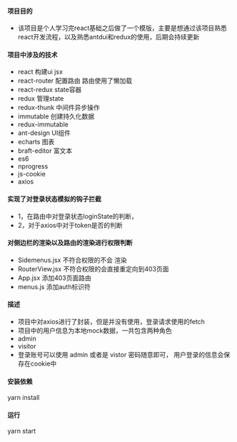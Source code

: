#### 项目目的

+  该项目是个人学习完react基础之后做了一个模版，主要是想通过该项目熟悉react开发流程，以及熟悉antdui和redux的使用，后期会持续更新

#### 项目中涉及的技术

+ react  构建ui jsx
+ react-router  配置路由 路由使用了懒加载
+ react-redux  state容器
+ redux  管理state
+ redux-thunk  中间件异步操作
+ immutable 创建持久化数据
+ redux-immutable 
+ ant-design  UI组件
+ echarts 图表
+ braft-editor  富文本
+ es6
+ nprogress
+ js-cookie
+ axios

#### 实现了对登录状态模拟的钩子拦截

+ 1，在路由中对登录状态loginState的判断，
+ 2，对于axios中对于token是否的判断

#### 对侧边栏的渲染以及路由的渲染进行权限判断
 + Sidemenus.jsx 不符合权限的不会 渲染
 + RouterView.jsx 不符合权限的会直接重定向到403页面
 + App.jsx 添加403页面路由
 + menus.js 添加auth标识符
 
#### 描述

 + 项目中对axios进行了封装，但是并没有使用，登录请求使用的fetch
 + 项目中的用户信息为本地mock数据，一共包含两种角色
+ admin
+ visitor
+ 登录账号可以使用 admin 或者是 vistor 密码随意即可， 用户登录的信息会保存在cookie中

#### 安装依赖

yarn install 

#### 运行

yarn start
